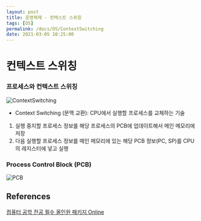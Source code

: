 ```yaml
---
layout: post
title: 운영체제 - 컨텍스트 스위칭
tags: [OS]
permalink: /docs/OS/ContextSwitching
date: 2021-03-05 10:25:00
---
```

# 컨텍스트 스위칭

### 프로세스와 컨텍스트 스위칭

![ContextSwitching](https://user-images.githubusercontent.com/52024566/110089382-691fd080-7dd9-11eb-8c3e-04b1e5e41d14.png)

- Context Switching (문맥 교환): CPU에서 실행할 프로세스를 교체하는 기술

1. 실행 중지할 프로세스 정보를 해당 프로세스의 PCB에 업데이트해서 메인 메모리에 저장
2. 다음 실행할 프로세스 정보를 메인 메모리에 있는 해당 PCB 정보(PC, SP)를 CPU의 레지스터에 넣고 실행

### Process Control Block (PCB)

![PCB](https://user-images.githubusercontent.com/52024566/110055961-4a054c80-7da1-11eb-9749-a4b8c6c41729.png)





## References

[컴퓨터 공학 전공 필수 올인원 패키지 Online](https://www.fastcampus.co.kr/dev_online_cs)